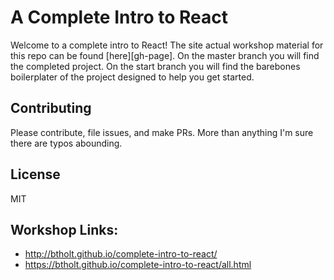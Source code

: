# A Complete Intro to React

Welcome to a complete intro to React! The site actual workshop material for this repo can be found [here][gh-page]. On the master branch you will find the completed project. On the start branch you will find the barebones boilerplater of the project designed to help you get started.

## Contributing

Please contribute, file issues, and make PRs. More than anything I'm sure there are typos abounding.

## License

MIT

## Workshop Links:
* http://btholt.github.io/complete-intro-to-react/
* https://btholt.github.io/complete-intro-to-react/all.html
